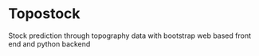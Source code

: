 # Topostock
Stock prediction through topography data with bootstrap web based front end and python backend

